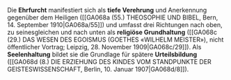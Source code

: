 
Die **Ehrfurcht** manifestiert sich als **tiefe Verehrung** und Anerkennung gegenüber dem Heiligen ([[GA068a (55.) THEOSOPHIE UND BIBEL, Bern, 14. September 1910|GA068a/55]]) und umfasst drei Richtungen nach oben, zu seinesgleichen und nach unten als **religiöse Grundhaltung** ([[GA068c (29.) DAS WESEN DES EGOISMUS (GOETHES «WILHELM MEISTER»), nicht öffentlicher Vortrag; Leipzig, 28. November 1909|GA068c/29]]). Als **Seelenhaltung** bildet sie die Grundlage für spätere **Urteilsbildung** ([[GA068d (8.) DIE ERZIEHUNG DES KINDES VOM STANDPUNKTE DER GEISTESWISSENSCHAFT, Berlin, 10. Januar 1907|GA068d/8]]).
